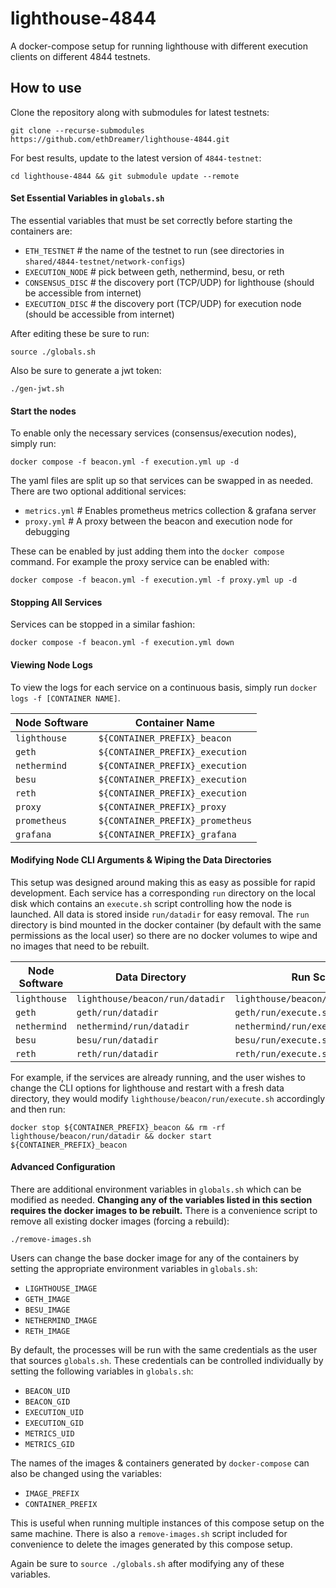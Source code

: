 # lighthouse-4844

A docker-compose setup for running lighthouse with different execution clients on different 4844 testnets.

## How to use

Clone the repository along with submodules for latest testnets:
```
git clone --recurse-submodules https://github.com/ethDreamer/lighthouse-4844.git
```

For best results, update to the latest version of `4844-testnet`:
```
cd lighthouse-4844 && git submodule update --remote
```

#### Set Essential Variables in `globals.sh`

The essential variables that must be set correctly before starting the containers are:

- `ETH_TESTNET`    # the name of the testnet to run (see directories in `shared/4844-testnet/network-configs`)
- `EXECUTION_NODE` # pick between geth, nethermind, besu, or reth
- `CONSENSUS_DISC` # the discovery port (TCP/UDP) for lighthouse (should be accessible from internet)
- `EXECUTION_DISC` # the discovery port (TCP/UDP) for execution node (should be accessible from internet)

After editing these be sure to run:
```
source ./globals.sh
```

Also be sure to generate a jwt token:
```
./gen-jwt.sh
```

#### Start the nodes

To enable only the necessary services (consensus/execution nodes), simply run:
```
docker compose -f beacon.yml -f execution.yml up -d
```

The yaml files are split up so that services can be swapped in as needed. There are two optional additional services:

- `metrics.yml`   # Enables prometheus metrics collection & grafana server
- `proxy.yml`     # A proxy between the beacon and execution node for debugging

These can be enabled by just adding them into the `docker compose` command. For example the proxy service can be enabled with:
```
docker compose -f beacon.yml -f execution.yml -f proxy.yml up -d
```

#### Stopping All Services

Services can be stopped in a similar fashion:
```
docker compose -f beacon.yml -f execution.yml down
```

#### Viewing Node Logs

To view the logs for each service on a continuous basis, simply run `docker logs -f [CONTAINER NAME]`.

|  Node Software  |         Container Name           |
| --------------- | -------------------------------- |
|  `lighthouse`   | `${CONTAINER_PREFIX}_beacon`     |
|     `geth`      | `${CONTAINER_PREFIX}_execution`  |
|  `nethermind`   | `${CONTAINER_PREFIX}_execution`  |
|     `besu`      | `${CONTAINER_PREFIX}_execution`  |
|     `reth`      | `${CONTAINER_PREFIX}_execution`  |
|     `proxy`     | `${CONTAINER_PREFIX}_proxy`      |
|  `prometheus`   | `${CONTAINER_PREFIX}_prometheus` |
|    `grafana`    | `${CONTAINER_PREFIX}_grafana`    |

#### Modifying Node CLI Arguments & Wiping the Data Directories

This setup was designed around making this as easy as possible for rapid development. Each service has a corresponding `run` directory on the local disk which contains an `execute.sh` script controlling how the node is launched. All data is stored inside `run/datadir` for easy removal. The `run` directory is bind mounted in the docker container (by default with the same permissions as the local user) so there are no docker volumes to wipe and no images that need to be rebuilt.

|  Node Software   |        Data Directory           |             Run Script             |
| ---------------- | ------------------------------- | ---------------------------------- |
|   `lighthouse`   | `lighthouse/beacon/run/datadir` | `lighthouse/beacon/run/execute.sh` |
|      `geth`      | `geth/run/datadir`              | `geth/run/execute.sh`              |
|   `nethermind`   | `nethermind/run/datadir`        | `nethermind/run/execute.sh`        |
|      `besu`      | `besu/run/datadir`              | `besu/run/execute.sh`              |
|      `reth`      | `reth/run/datadir`              | `reth/run/execute.sh`              |

For example, if the services are already running, and the user wishes to change the CLI options for lighthouse and restart with a fresh data directory, they would modify `lighthouse/beacon/run/execute.sh` accordingly and then run:
```
docker stop ${CONTAINER_PREFIX}_beacon && rm -rf lighthouse/beacon/run/datadir && docker start ${CONTAINER_PREFIX}_beacon
```

#### Advanced Configuration

There are additional environment variables in `globals.sh` which can be modified as needed. **Changing any of the variables listed in this section requires the docker images to be rebuilt.** There is a convenience script to remove all existing docker images (forcing a rebuild):
```
./remove-images.sh
```

Users can change the base docker image for any of the containers by setting the appropriate environment variables in `globals.sh`:

- `LIGHTHOUSE_IMAGE`
- `GETH_IMAGE`
- `BESU_IMAGE`
- `NETHERMIND_IMAGE`
- `RETH_IMAGE`

By default, the processes will be run with the same credentials as the user that sources `globals.sh`. These credentials can be controlled individually by setting the following variables in `globals.sh`:

- `BEACON_UID`
- `BEACON_GID`
- `EXECUTION_UID`
- `EXECUTION_GID`
- `METRICS_UID`
- `METRICS_GID`

The names of the images & containers generated by `docker-compose` can also be changed using the variables:

- `IMAGE_PREFIX`
- `CONTAINER_PREFIX`

This is useful when running multiple instances of this compose setup on the same machine. There is also a `remove-images.sh` script included for convenience to delete the images generated by this compose setup.

Again be sure to `source ./globals.sh` after modifying any of these variables.
